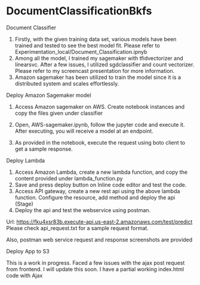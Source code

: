 # DocumentClassificationBkfs


Document Classifier

1. Firstly, with the given training data set, various models have been trained and tested to see the best model fit. Please refer to Experimentation_local/Document_Classification.ipnyb
2. Among all the model, I trained my sagemaker with tfidvectorizer and linearsvc. After a few issues, I utilized sgdclassifier and count vectorizer. Please refer to my screencast presentation for more information.
3. Amazon sagemaker has been utilized to train the model since it is a distributed system and scales effortlessly.

Deploy Amazon Sagemaker model

1. Access Amazon sagemaker on AWS. Create notebook instances and copy the files given under classifier

2. Open, AWS-sagemaker.ipynb, follow the jupyter code and execute it. After executing, you will receive a model at an endpoint.

3. As provided in the notebook, execute the request using boto client to get a sample response. 


Deploy Lambda

1. Access Amazon Lambda, create a new lambda function, and copy the content provided under lambda_function.py
2. Save and press deploy button on Inline code editor and test the code.
3. Access API gateway, create a new rest api using the above lambda function. Configure the resource, add method and deploy the api (Stage)
4. Deploy the api and test the webservice using postman. 

Url: https://fku4xsr83b.execute-api.us-east-2.amazonaws.com/test/predict
Please check api_request.txt for a sample request format.

Also, postman web service request and response screenshots are provided


Deploy App to S3

This is a work in progress. Faced a few issues with the ajax post request from frontend. I will update this soon. I have a partial working index.html code with Ajax








